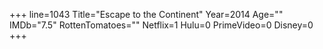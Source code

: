 +++
line=1043
Title="Escape to the Continent"
Year=2014
Age=""
IMDb="7.5"
RottenTomatoes=""
Netflix=1
Hulu=0
PrimeVideo=0
Disney=0
+++

